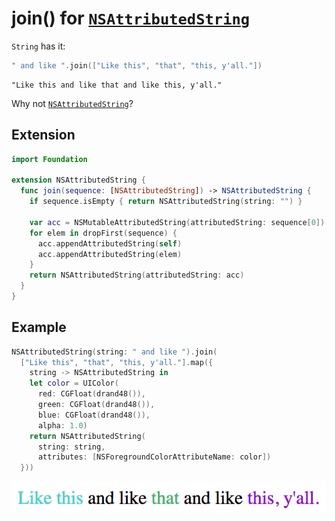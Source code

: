 
# join() for [`NSAttributedString`](https://developer.apple.com/library/ios/documentation/Cocoa/Reference/Foundation/Classes/NSAttributedString_Class/)

`String` has it:

```swift
" and like ".join(["Like this", "that", "this, y'all."])
```

    "Like this and like that and like this, y'all."

Why not [`NSAttributedString`](https://developer.apple.com/library/ios/documentation/Cocoa/Reference/Foundation/Classes/NSAttributedString_Class/)?

## Extension

```swift
import Foundation

extension NSAttributedString {
  func join(sequence: [NSAttributedString]) -> NSAttributedString {
    if sequence.isEmpty { return NSAttributedString(string: "") }

    var acc = NSMutableAttributedString(attributedString: sequence[0])
    for elem in dropFirst(sequence) {
      acc.appendAttributedString(self)
      acc.appendAttributedString(elem)
    }
    return NSAttributedString(attributedString: acc)
  }
}
```

## Example

```swift
NSAttributedString(string: " and like ").join(
  ["Like this", "that", "this, y'all."].map({
    string -> NSAttributedString in
    let color = UIColor(
      red: CGFloat(drand48()),
      green: CGFloat(drand48()),
      blue: CGFloat(drand48()),
      alpha: 1.0)
    return NSAttributedString(
      string: string,
      attributes: [NSForegroundColorAttributeName: color])
  }))
```

![img](./likethisandlikethatandlikethisyall.png)

